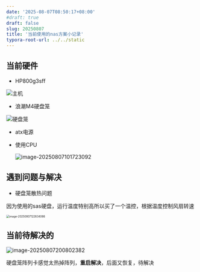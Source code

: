 ```yaml
---
date: '2025-08-07T08:50:17+08:00'
#draft: true
draft: false
slug: 20250807
title: '当前使用的nas方案小记录'
typora-root-url: ../../static
---
```


## 当前硬件

- HP800g3sff

![主机](/wp-content/uploads/2025/image-20250807085322010.png)

- 浪潮M4硬盘笼

![硬盘笼](/wp-content/uploads/2025/image-20250807085427334.png)

- atx电源

- 使用CPU 

  ![image-20250807101723092](/wp-content/uploads/2025/image-20250807101723092.png)

  

## 遇到问题与解决

- 硬盘笼散热问题

因为使用的sas硬盘，运行温度特别高所以买了一个温控，根据温度控制风扇转速

<img src="/wp-content/uploads/2025/image-20250807122634066.png" alt="image-20250807122634066" style="zoom: 50%;" />

## 当前待解决的

![image-20250807200802382](/wp-content/uploads/2025/image-20250807200802382.png)

硬盘笼阵列卡感觉太热掉阵列，**重启解决**，后面又恢复，待解决
